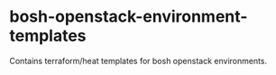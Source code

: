 # bosh-openstack-environment-templates

Contains terraform/heat templates for bosh openstack environments.

